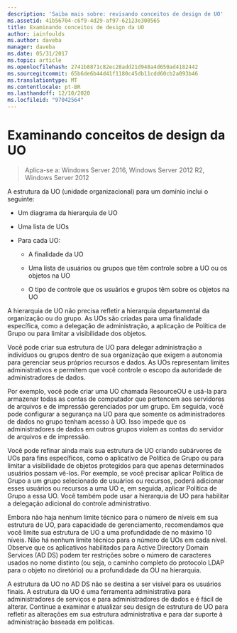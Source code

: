 ```yaml
---
description: 'Saiba mais sobre: revisando conceitos de design de UO'
ms.assetid: 41b56704-c6f9-4d29-af97-62123e300565
title: Examinando conceitos de design da UO
author: iainfoulds
ms.author: daveba
manager: daveba
ms.date: 05/31/2017
ms.topic: article
ms.openlocfilehash: 2741b8871c82ec28add21d948a4d650ad4182442
ms.sourcegitcommit: 65b6de6b44d41f1180c45db11cdd60cb2a093b46
ms.translationtype: MT
ms.contentlocale: pt-BR
ms.lasthandoff: 12/10/2020
ms.locfileid: "97042564"
---
```

# <a name="reviewing-ou-design-concepts"></a>Examinando conceitos de design da UO

>Aplica-se a: Windows Server 2016, Windows Server 2012 R2, Windows Server 2012

A estrutura da UO (unidade organizacional) para um domínio inclui o seguinte:

-   Um diagrama da hierarquia de UO

-   Uma lista de UOs

-   Para cada UO:

    -   A finalidade da UO

    -   Uma lista de usuários ou grupos que têm controle sobre a UO ou os objetos na UO

    -   O tipo de controle que os usuários e grupos têm sobre os objetos na UO

A hierarquia de UO não precisa refletir a hierarquia departamental da organização ou do grupo. As UOs são criadas para uma finalidade específica, como a delegação de administração, a aplicação de Política de Grupo ou para limitar a visibilidade dos objetos.

Você pode criar sua estrutura de UO para delegar administração a indivíduos ou grupos dentro de sua organização que exigem a autonomia para gerenciar seus próprios recursos e dados. As UOs representam limites administrativos e permitem que você controle o escopo da autoridade de administradores de dados.

Por exemplo, você pode criar uma UO chamada ResourceOU e usá-la para armazenar todas as contas de computador que pertencem aos servidores de arquivos e de impressão gerenciados por um grupo. Em seguida, você pode configurar a segurança na UO para que somente os administradores de dados no grupo tenham acesso à UO. Isso impede que os administradores de dados em outros grupos violem as contas do servidor de arquivos e de impressão.

Você pode refinar ainda mais sua estrutura de UO criando subárvores de UOs para fins específicos, como o aplicativo de Política de Grupo ou para limitar a visibilidade de objetos protegidos para que apenas determinados usuários possam vê-los. Por exemplo, se você precisar aplicar Política de Grupo a um grupo selecionado de usuários ou recursos, poderá adicionar esses usuários ou recursos a uma UO e, em seguida, aplicar Política de Grupo a essa UO. Você também pode usar a hierarquia de UO para habilitar a delegação adicional do controle administrativo.

Embora não haja nenhum limite técnico para o número de níveis em sua estrutura de UO, para capacidade de gerenciamento, recomendamos que você limite sua estrutura de UO a uma profundidade de no máximo 10 níveis. Não há nenhum limite técnico para o número de UOs em cada nível. Observe que os aplicativos habilitados para Active Directory Domain Services (AD DS) podem ter restrições sobre o número de caracteres usados no nome distinto (ou seja, o caminho completo do protocolo LDAP para o objeto no diretório) ou a profundidade da OU na hierarquia.

A estrutura da UO no AD DS não se destina a ser visível para os usuários finais. A estrutura da UO é uma ferramenta administrativa para administradores de serviços e para administradores de dados e é fácil de alterar. Continue a examinar e atualizar seu design de estrutura de UO para refletir as alterações em sua estrutura administrativa e para dar suporte à administração baseada em políticas.



